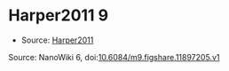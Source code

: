 <a name="material" />

# Harper2011 9
<script type="application/ld+json">
  {
    "@context": "https://schema.org/",
    "@type": "ChemicalSubstance",
    "@id": "https://egonw.github.io/nanowiki/nanowiki99.html#material",
    "http://purl.org/dc/terms/conformsTo":
      {
        "@type": "CreativeWork",
        "@id": "https://bioschemas.org/profiles/ChemicalSubstance/0.4-RELEASE/"
      },
    "identfier": "99",
    "name": "Harper2011 9",
    "url": "https://egonw.github.io/nanowiki/nanowiki99.html#material",
    "sameAs": "http://127.0.0.1/mediawiki/index.php/Special:URIResolver/Harper2011_9"
  }
</script>


* Source: [Harper2011](articleHarper2011.md)


Source: NanoWiki 6, doi:[10.6084/m9.figshare.11897205.v1](https://doi.org/10.6084/m9.figshare.11897205.v1)
